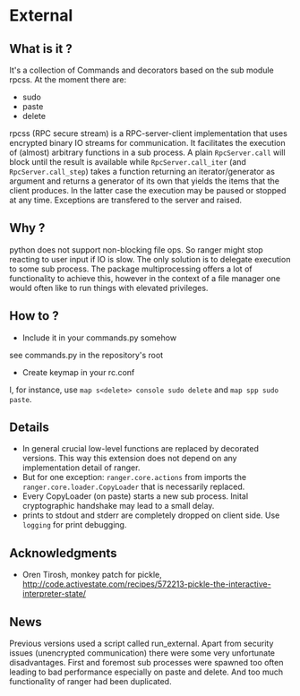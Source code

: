 # External
## What is it ?

It's a collection of Commands and decorators based on the sub module rpcss.
At the moment there are:

- sudo
- paste
- delete

rpcss (RPC secure stream) is a RPC-server-client implementation that uses encrypted binary IO streams for communication.
It facilitates the execution of (almost) arbitrary functions in a sub process.
A plain `RpcServer.call` will block until the result is available while `RpcServer.call_iter` (and `RpcServer.call_step`) takes a function returning an iterator/generator as argument and returns a generator of its own that yields the items that the client produces.
In the latter case the execution may be paused or stopped at any time.
Exceptions are transfered to the server and raised.

## Why ?

python does not support non-blocking file ops.
So ranger might stop reacting to user input if IO is slow.
The only solution is to delegate execution to some sub process.
The package multiprocessing offers a lot of functionality to achieve this, however in the context of a file manager one would often like to run things with elevated privileges.

## How to ?

- Include it in your commands.py somehow

see commands.py in the repository's root
- Create keymap in your rc.conf

I, for instance, use `map s<delete> console sudo delete` and `map spp sudo paste`.

## Details

- In general crucial low-level functions are replaced by decorated versions.
This way this extension does not depend on any implementation detail of ranger.
- But for one exception: `ranger.core.actions` from imports the `ranger.core.loader.CopyLoader` that is necessarily replaced.
- Every CopyLoader (on paste) starts a new sub process.
Inital cryptographic handshake may lead to a small delay.
- prints to stdout and stderr are completely dropped on client side.
Use `logging` for print debugging.

## Acknowledgments

- Oren Tirosh, monkey patch for pickle, http://code.activestate.com/recipes/572213-pickle-the-interactive-interpreter-state/

## News

Previous versions used a script called run_external.
Apart from security issues (unencrypted communication) there were some very unfortunate disadvantages.
First and foremost sub processes were spawned too often leading to bad performance especially on paste and delete.
And too much functionality of ranger had been duplicated.

